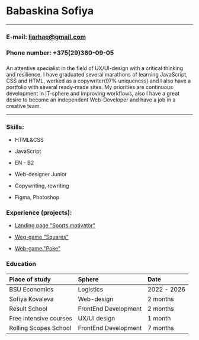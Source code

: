 
# Babaskina Sofiya  

---  

### E-mail: liarhae@gmail.com  

### Phone number: +375(29)360-09-05  

###  

An attentive specialist in the field of UX/UI-design with a critical thinking and resilience. I have graduated several marathons of learning JavaScript, CSS and HTML, worked as a copywriter(97% uniqueness) and I also have a portfolio with several ready-made sites. My priorities are continuous development in IT-sphere and improving workflows, also I have a great desire to become an independent Web-Developer and have a job in a creative team.  

---  

### Skills:  

- HTML&CSS  

- JavaScript  

- EN - B2  

- Web-designer Junior  

- Copywriting, rewriting  

- Figma, Photoshop  

### Experience (projects):  

- [Landing page "Sports motivator"](https://jsfiddle.net/rhaelias/4suramtv/19//)  

- [Weg-game "Squares"](https://jsfiddle.net/rhaelias/4suramtv/16/)  

- [Web-game "Poke"](https://jsfiddle.net/rhaelias/4suramtv/18/)  

### Education  

| Place of study         | Sphere               | Date        |
| :--------------------- | :------------------- | :---------- |
| BSU Economics          | Logistics            | 2022 - 2026 |
| Sofiya Kovaleva        | Web-design           | 2 months    |
| Result School          | FrontEnd Development | 2 months    |
| Free intensive courses | UX/UI design         | 1 month     |
| Rolling Scopes School  | FrontEnd Development | 7 months    |  

